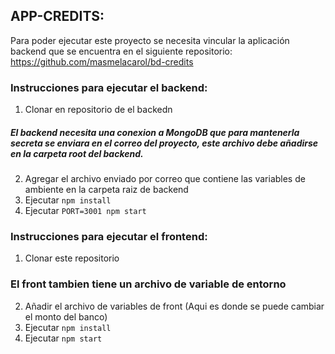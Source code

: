 ## APP-CREDITS:

Para poder ejecutar este proyecto se necesita vincular la aplicación backend que se encuentra en el siguiente repositorio: https://github.com/masmelacarol/bd-credits

### Instrucciones para ejecutar el backend: 
1. Clonar en repositorio de el backedn
##### El backend necesita una conexion a MongoDB que para mantenerla secreta se enviara en el correo del proyecto, este archivo debe añadirse en la carpeta root del backend. 
2. Agregar el archivo enviado por correo que contiene las variables de ambiente en la carpeta raiz de backend
3. Ejecutar `npm install` 
4. Ejecutar `PORT=3001 npm start` 

### Instrucciones para ejecutar el frontend: 
1. Clonar este repositorio
### El front tambien tiene un archivo de variable de entorno
2. Añadir el archivo de variables de front (Aqui es donde se puede cambiar el monto del banco)
3. Ejecutar `npm install`
4. Ejecutar `npm start`



